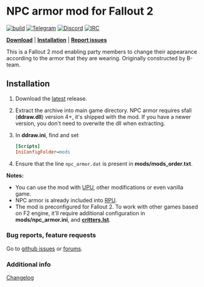# NPC armor mod for Fallout 2

[![build](https://github.com/BGforgeNet/Fallout2_NPC_Armor/actions/workflows/package.yml/badge.svg)](https://github.com/BGforgeNet/Fallout2_NPC_Armor/actions/workflows/package.yml)
[![Telegram](https://img.shields.io/badge/telegram-join%20%20%20%20%E2%9D%B1%E2%9D%B1%E2%9D%B1-darkorange?logo=telegram)](https://t.me/bgforge)
[![Discord](https://img.shields.io/discord/420268540700917760?logo=discord&label=discord&color=blue&logoColor=FEE75C)](https://discord.gg/4Yqfggm)
[![IRC](https://img.shields.io/badge/%23IRC-join%20%20%20%20%E2%9D%B1%E2%9D%B1%E2%9D%B1-darkorange)](https://bgforge.net/irc)

[**Download**](https://github.com/BGforgeNet/Fallout2_NPC_Armor/releases/latest)
| [**Installation**](#installation)
| [**Report issues**](#bug-reports-feature-requests)

This is a Fallout 2 mod enabling party members to change their appearance according to the armor that they are wearing. Originally constructed by B-team.

## Installation

1. Download the [latest](https://github.com/BGforgeNet/Fallout2_NPC_Armor/releases/latest) release.
1. Extract the archive into main game directory.
   NPC armor requires sfall (**ddraw.dll**) version 4+, it's shipped with the mod. If you have a newer version, you don't need to overwite the dll when extracting.
1. In **ddraw.ini**, find and set

   ```ini
   [Scripts]
   IniConfigFolder=mods
   ```

1. Ensure that the line `npc_armor.dat` is present in **mods/mods_order.txt**.

**Notes:**

- You can use the mod with [UPU](https://github.com/BGforgeNet/Fallout2_Unofficial_Patch), other modifications or even vanilla game.
- NPC armor is already included into [RPU](https://github.com/BGforgeNet/Fallout2_Restoration_Project).
- The mod is preconfigured for Fallout 2. To work with other games based on F2 engine, it'll require additional configuration in **mods/npc_armor.ini**, and [**critters.lst**](https://github.com/BGforgeNet/Fallout2_Restoration_Project/blob/master/data/art/critters/critters.lst).

### Bug reports, feature requests

Go to [github issues](https://github.com/BGforgeNet/Fallout2_NPC_Armor/issues) or [forums](https://forums.bgforge.net/viewforum.php?f=34).

### Additional info

[Changelog](docs/changelog.md)
